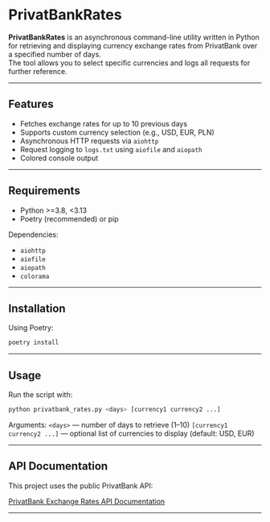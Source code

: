 # PrivatBankRates

**PrivatBankRates** is an asynchronous command-line utility written in Python for retrieving and displaying currency exchange rates from PrivatBank over a specified number of days.  
The tool allows you to select specific currencies and logs all requests for further reference.

---

## Features

- Fetches exchange rates for up to 10 previous days
- Supports custom currency selection (e.g., USD, EUR, PLN)
- Asynchronous HTTP requests via `aiohttp`
- Request logging to `logs.txt` using `aiofile` and `aiopath`
- Colored console output

---

## Requirements

- Python >=3.8, <3.13
- Poetry (recommended) or pip

Dependencies:

- `aiohttp`
- `aiofile`
- `aiopath`
- `colorama`

---

## Installation

Using Poetry:

```bash
poetry install
```
--- 


## Usage

Run the script with:

```bash
python privatbank_rates.py <days> [currency1 currency2 ...]
```
Arguments:
`<days>` — number of days to retrieve (1–10)
`[currency1 currency2 ...]` — optional list of currencies to display (default: USD, EUR)

--- 

## API Documentation

This project uses the public PrivatBank API:

[PrivatBank Exchange Rates API Documentation](https://api.privatbank.ua/#p24/exchange)

---

